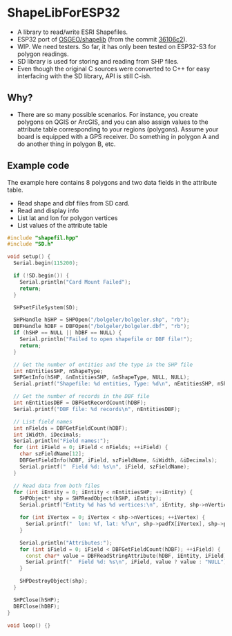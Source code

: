# ShapeLibForESP32
- A library to read/write ESRI Shapefiles.
- ESP32 port of [OSGEO/shapelib](https://github.com/OSGeo/shapelib) (from the commit [36106c2](https://github.com/OSGeo/shapelib/commit/36106c2b80ab253f022d756f0ecdd2f952620d56)).
- WIP. We need testers. So far, it has only been tested on ESP32-S3 for polygon readings.
- SD library is used for storing and reading from SHP files.
- Even though the original C sources were converted to C++ for easy interfacing with the SD library, API is still C-ish.

## Why?
- There are so many possible scenarios. For instance, you create polygons on QGIS or ArcGIS, and you can also assign values to the attribute table corresponding to your regions (polygons). Assume your board is equipped with a GPS receiver. Do something in polygon A and do another thing in polygon B, etc.

## Example code
The example here contains 8 polygons and two data fields in the attribute table.
- Read shape and dbf files from SD card.
- Read and display info
- List lat and lon for polygon vertices
- List values of the attribute table

```c++
#include "shapefil.hpp"
#include "SD.h"

void setup() {
  Serial.begin(115200);

  if (!SD.begin()) {
    Serial.println("Card Mount Failed");
    return;
  }

  SHPsetFileSystem(SD);

  SHPHandle hSHP = SHPOpen("/bolgeler/bolgeler.shp", "rb");
  DBFHandle hDBF = DBFOpen("/bolgeler/bolgeler.dbf", "rb");
  if (hSHP == NULL || hDBF == NULL) {
    Serial.println("Failed to open shapefile or DBF file!");
    return;
  }

  // Get the number of entities and the type in the SHP file
  int nEntitiesSHP, nShapeType;
  SHPGetInfo(hSHP, &nEntitiesSHP, &nShapeType, NULL, NULL);
  Serial.printf("Shapefile: %d entities, Type: %d\n", nEntitiesSHP, nShapeType);

  // Get the number of records in the DBF file
  int nEntitiesDBF = DBFGetRecordCount(hDBF);
  Serial.printf("DBF file: %d records\n", nEntitiesDBF);

  // List field names
  int nFields = DBFGetFieldCount(hDBF);
  int iWidth, iDecimals;
  Serial.println("Field names:");
  for (int iField = 0; iField < nFields; ++iField) {
    char szFieldName[12];
    DBFGetFieldInfo(hDBF, iField, szFieldName, &iWidth, &iDecimals);
    Serial.printf("  Field %d: %s\n", iField, szFieldName);
  }

  // Read data from both files
  for (int iEntity = 0; iEntity < nEntitiesSHP; ++iEntity) {
    SHPObject* shp = SHPReadObject(hSHP, iEntity);
    Serial.printf("Entity %d has %d vertices:\n", iEntity, shp->nVertices);

    for (int iVertex = 0; iVertex < shp->nVertices; ++iVertex) {
      Serial.printf("  lon: %f, lat: %f\n", shp->padfX[iVertex], shp->padfY[iVertex]);
    }

    Serial.println("Attributes:");
    for (int iField = 0; iField < DBFGetFieldCount(hDBF); ++iField) {
      const char* value = DBFReadStringAttribute(hDBF, iEntity, iField);
      Serial.printf("  Field %d: %s\n", iField, value ? value : "NULL");
    }

    SHPDestroyObject(shp);
  }

  SHPClose(hSHP);
  DBFClose(hDBF);
}

void loop() {}

```